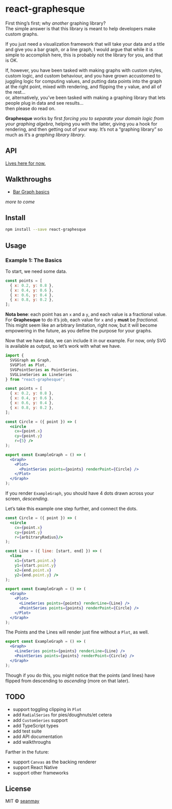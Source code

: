 # react-graphesque

<!-- [![NPM](https://img.shields.io/npm/v/@graphesque/react.svg)](https://www.npmjs.com/package/@graphesque/react) [![JavaScript Style Guide](https://img.shields.io/badge/code_style-standard-brightgreen.svg)](https://standardjs.com) -->

First thing’s first; why _another_ graphing library?  
The simple answer is that this library is meant to help developers make custom graphs.

If you just need a visualization framework that will take your data and a title and give you a bar graph, or a line graph, I would argue that while it is simple to accomplish here, this is probably not the library for you, and that is OK.

If, however, you have been tasked with making graphs with custom styles, custom logic, and custom behaviour, and you have grown accustomed to juggling logic for computing values, and putting data points into the graph at the right point, mixed with rendering, and flipping the `y` value, and all of the rest...  
or, alternatively, you’ve been tasked with making a graphing library that lets people plug in data and see results...  
then please do read on.

**Graphesque** works by first _forcing you to separate your domain logic from your graphing algebra_, helping you with the latter, giving you a hook for rendering, and then getting out of your way. It’s not a &ldquo;graphing library&rdquo; so much as it&rsquo;s a _graphing library library_.

## API

[Lives here for now.](./API.md)

## Walkthroughs

- [Bar Graph basics](./walkthroughs/bar-graph/bar-graph.md)

*more to come*

## Install

```bash
npm install --save react-graphesque
```

## Usage

### Example 1: The Basics

To start, we need some data.

```javascript
const points = [
  { x: 0.2, y: 0.8 },
  { x: 0.4, y: 0.6 },
  { x: 0.6, y: 0.4 },
  { x: 0.8, y: 0.2 },
];
```
**Nota bene**: each point has an `x` and a `y`, and each value is a fractional value. For **Graphesque** to do it&rsquo;s job, each value for `x` and `y` **must** be _fractional_. This might seem like an arbitrary limitation, right now, but it will become empowering in the future, as you define the purpose for your graphs.

Now that we have data, we can include it in our example.
For now, only SVG is available as output, so let’s work with what we have.

```jsx
import {
  SVGGraph as Graph,
  SVGPlot as Plot,
  SVGPointSeries as PointSeries,
  SVGLineSeries as LineSeries
} from "react-graphesque";

const points = [
  { x: 0.2, y: 0.8 },
  { x: 0.4, y: 0.6 },
  { x: 0.6, y: 0.4 },
  { x: 0.8, y: 0.2 },
];

const Circle = ({ point }) => (
  <circle
    cx={point.x}
    cy={point.y}
    r={5} />
);

export const ExampleGraph = () => (
  <Graph>
    <Plot>
      <PointSeries points={points} renderPoint={Circle} />
    </Plot>
  </Graph>
);
```

If you render `ExampleGraph`, you should have 4 dots drawn across your screen, _descending_.

Let&rsquo;s take this example one step further, and connect the dots.

```jsx
const Circle = ({ point }) => (
  <circle
    cx={point.x}
    cy={point.y}
    r={arbitraryRadius}/>
);

const Line = ({ line: [start, end] }) => (
  <line
    x1={start.point.x}
    y1={start.point.y}
    x2={end.point.x}
    y2={end.point.y} />
);

export const ExampleGraph = () => (
  <Graph>
    <Plot>
      <LineSeries points={points} renderLine={Line} />
      <PointSeries points={points} renderPoint={Circle} />
    </Plot>
  </Graph>
);
```

The Points and the Lines will render just fine without a `Plot`, as well.

```jsx
export const ExampleGraph = () => (
  <Graph>
    <LineSeries points={points} renderLine={Line} />
    <PointSeries points={points} renderPoint={Circle} />
  </Graph>
);
```
Though if you do this, you might notice that the points (and lines) have flipped from descending to _ascending_ (more on that later).

## TODO
- support toggling clipping in `Plot`
- add `RadialSeries` for pies/doughnuts/et cetera
- add `CustomSeries` support
- add TypeScript types
- add test suite
- add API documentation
- add walkthroughs

Farther in the future:

- support `Canvas` as the backing renderer
- support React Native
- support other frameworks

## License

MIT © [seanmay](https://github.com/seanmay)
